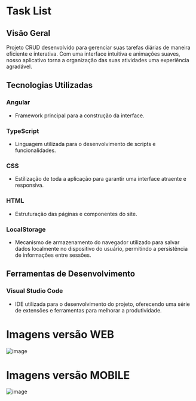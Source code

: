 # Task List

## Visão Geral

Projeto CRUD desenvolvido para gerenciar suas tarefas diárias de maneira eficiente e interativa. 
Com uma interface intuitiva e animações suaves, nosso aplicativo torna a organização das suas atividades uma experiência agradável.

## Tecnologias Utilizadas
### Angular
- Framework principal para a construção da interface.

### TypeScript
- Linguagem utilizada para o desenvolvimento de scripts e funcionalidades.

### CSS
- Estilização de toda a aplicação para garantir uma interface atraente e responsiva.

### HTML
- Estruturação das páginas e componentes do site.

### LocalStorage
- Mecanismo de armazenamento do navegador utilizado para salvar dados localmente no dispositivo do usuário, permitindo a persistência de informações entre sessões.

## Ferramentas de Desenvolvimento
### Visual Studio Code
- IDE utilizada para o desenvolvimento do projeto, oferecendo uma série de extensões e ferramentas para melhorar a produtividade.

# Imagens versão WEB
![image](https://github.com/eduardoaalmeidaa/Angular-CRUD-Animation/assets/89856553/2a500b68-0146-4b90-8444-ddf9e13788f3)

# Imagens versão MOBILE
![image](https://github.com/eduardoaalmeidaa/Angular-CRUD-Animation/assets/89856553/ace475e6-8881-4959-8ace-c051c657b221)



